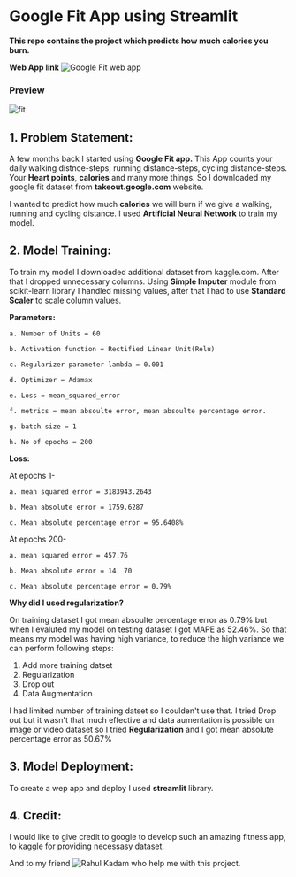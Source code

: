 # Google Fit App using **Streamlit**

**This repo contains the project which predicts how much calories you burn.**

**Web App link**
![Google Fit web app](https://share.streamlit.io/prasantkumar987/googlefitapp/main)

### Preview

![fit](https://user-images.githubusercontent.com/63397654/116190887-0861a400-a749-11eb-8b9b-9517367c2291.gif)

## 1. Problem Statement: 
A few months back I started using **Google Fit app.** This App counts your daily walking distnce-steps, running distance-steps, cycling distance-steps.
Your **Heart points**, **calories** and many more things. So I downloaded my google fit dataset from **takeout.google.com** website.

I wanted to predict how much **calories** we will burn if we give a walking, running and cycling distance.
I used **Artificial Neural Network** to train my model.

## 2. Model Training:
To train my model I downloaded additional dataset from kaggle.com. After that I dropped unnecessary columns. 
Using **Simple Imputer** module from scikit-learn library I handled missing values, after that I had to use **Standard Scaler** to scale column values.

**Parameters:**

    a. Number of Units = 60
  
    b. Activation function = Rectified Linear Unit(Relu)

    c. Regularizer parameter lambda = 0.001
    
    d. Optimizer = Adamax
    
    e. Loss = mean_squared_error
    
    f. metrics = mean absoulte error, mean absoulte percentage error.
    
    g. batch size = 1
    
    h. No of epochs = 200
    
   
**Loss:**


At epochs 1- 
    
    a. mean squared error = 3183943.2643
    
    b. Mean absolute error = 1759.6287
    
    c. Mean absolute percentage error = 95.6408%
    

At epochs 200-

    a. mean squared error = 457.76
    
    b. Mean absolute error = 14. 70
    
    c. Mean absolute percentage error = 0.79%


**Why did I used regularization?**

On training dataset I got mean absoulte percentage error as 0.79% but when I evaluted my model on testing dataset I got MAPE as 52.46%. So that means my model was having high variance, to reduce the high variance we can perform following steps:

1. Add more training datset
2. Regularization
3. Drop out 
4. Data Augmentation

I had limited number of training datset so I coulden't use that. I tried Drop out but it wasn't that much effective and data aumentation is possible on image or video dataset so I tried **Regularization** and I got mean absolute percentage error as 50.67%


## 3. Model Deployment:

To create a wep app and deploy I used **streamlit** library. 


## 4. Credit:

I would like to give credit to google to develop such an amazing fitness app, to kaggle for providing necessasy dataset. 

And to my friend ![Rahul Kadam](https://www.linkedin.com/in/rahuljkadam/) who help me with this project.














